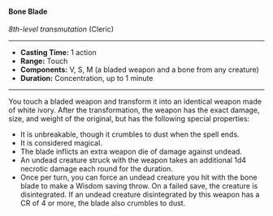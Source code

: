 #### Bone Blade
*8th-level transmutation* (Cleric)
___
- **Casting Time:** 1 action
- **Range:** Touch
- **Components:** V, S, M (a bladed weapon and a bone from any creature)
- **Duration:** Concentration, up to 1 minute
---
You touch a bladed weapon and transform it into an identical weapon made of white ivory. After the transformation, the weapon has the exact damage, size, and weight of the original, but has the following special properties:

* It is unbreakable, though it crumbles to dust when the spell ends.
* It is considered magical.
* The blade inflicts an extra weapon die of damage against undead.
* An undead creature struck with the weapon takes an additional 1d4 necrotic damage each round for the duration.
* Once per turn, you can force an undead creature you hit with the bone blade to make a Wisdom saving throw. On a failed save, the creature is disintegrated. If an undead creature disintegrated by this weapon has a CR of 4 or more, the blade also crumbles to dust.
